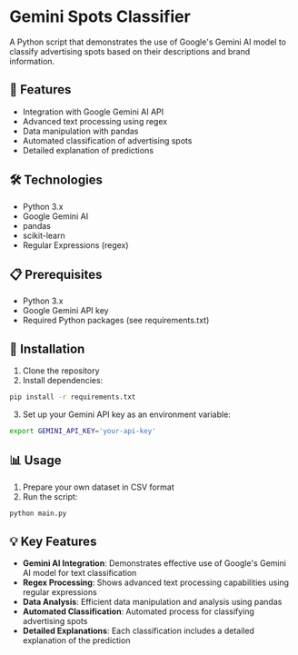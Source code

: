# Gemini Spots Classifier

A Python script that demonstrates the use of Google's Gemini AI model to classify advertising spots based on their descriptions and brand information.

## 🚀 Features

- Integration with Google Gemini AI API
- Advanced text processing using regex
- Data manipulation with pandas
- Automated classification of advertising spots
- Detailed explanation of predictions

## 🛠️ Technologies

- Python 3.x
- Google Gemini AI
- pandas
- scikit-learn
- Regular Expressions (regex)

## 📋 Prerequisites

- Python 3.x
- Google Gemini API key
- Required Python packages (see requirements.txt)

## 🔧 Installation

1. Clone the repository
2. Install dependencies:
```bash
pip install -r requirements.txt
```
3. Set up your Gemini API key as an environment variable:
```bash
export GEMINI_API_KEY='your-api-key'
```

## 📊 Usage

1. Prepare your own dataset in CSV format
2. Run the script:
```bash
python main.py
```

## 💡 Key Features

- **Gemini AI Integration**: Demonstrates effective use of Google's Gemini AI model for text classification
- **Regex Processing**: Shows advanced text processing capabilities using regular expressions
- **Data Analysis**: Efficient data manipulation and analysis using pandas
- **Automated Classification**: Automated process for classifying advertising spots
- **Detailed Explanations**: Each classification includes a detailed explanation of the prediction
